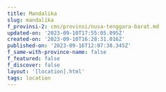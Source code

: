 ```yaml
---
title: Mandalika
slug: mandalika
f_provinsi-2: cms/provinsi/nusa-tenggara-barat.md
updated-on: '2023-09-10T17:55:05.095Z'
created-on: '2023-09-10T16:28:31.016Z'
published-on: '2023-09-16T12:07:38.345Z'
f_same-with-province-name: false
f_featured: false
f_discover: false
layout: '[location].html'
tags: location
---
```



